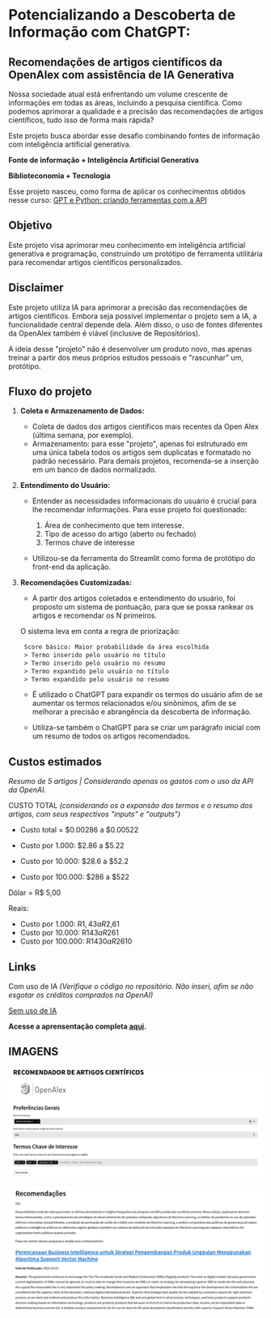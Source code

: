 # Potencializando a Descoberta de Informação com ChatGPT:
## Recomendações de artigos científicos da OpenAlex com assistência de IA Generativa


Nossa sociedade atual está enfrentando um volume crescente de informações em todas as áreas, incluindo a pesquisa científica. Como podemos aprimorar a qualidade e a precisão das recomendações de artigos científicos, tudo isso de forma mais rápida? 

Este projeto busca abordar esse desafio combinando fontes de informação com inteligência artificial generativa.


**Fonte de informação + Inteligência Artificial Generativa**

**Biblioteconomia + Tecnologia**

Esse projeto nasceu, como forma de aplicar os conhecimentos obtidos nesse curso:
[GPT e Python: criando ferramentas com a API](https://www.alura.com.br/curso-online-gpt-python-criando-ferramentas-api)

## Objetivo

Este projeto visa aprimorar meu conhecimento em inteligência artificial generativa e programação, construindo um protótipo de ferramenta utilitária para recomendar artigos científicos personalizados.

## Disclaimer

Este projeto utiliza IA para aprimorar a precisão das recomendações de artigos científicos. Embora seja possível implementar o projeto sem a IA, a funcionalidade central depende dela. Além disso, o uso de fontes diferentes da OpenAlex também é viável (inclusive de Repositórios).

A ideia desse "projeto" não é desenvolver um produto novo, mas apenas treinar a partir dos meus próprios estudos pessoais e "rascunhar" um, protótipo. 

## Fluxo do projeto

1. **Coleta e Armazenamento de Dados:**
    - Coleta de dados dos artigos científicos mais recentes da Open Alex (última semana, por exemplo).
    - Armazenamento: para esse "projeto", apenas foi estruturado em uma única tabela todos os artigos sem duplicatas e formatado no padrão necessário. Para demais projetos, recomenda-se a inserção em um banco de dados normalizado.

2. **Entendimento do Usuário:**
    - Entender as necessidades informacionais do usuário é crucial para lhe recomendar informações. Para esse projeto foi questionado:

        1. Área de conhecimento que tem interesse.
        2. Tipo de acesso do artigo (aberto ou fechado)
        3. Termos chave de interesse

    - Utilizou-se da ferramenta do Streamlit como forma de protótipo do front-end da aplicação.


3. **Recomendações Customizadas:**
    - A partir dos artigos coletados e entendimento do usuário, foi proposto um sistema de pontuação, para que se possa rankear os artigos e recomendar os N primeiros.

    O sistema leva em conta a regra de priorização:

        Score básico: Maior probabilidade da área escolhida 
        > Termo inserido pelo usuário no título
        > Termo inserido pelo usuário no resumo
        > Termo expandido pelo usuário no título
        > Termo expandido pelo usuário no resumo

    - É utilizado o ChatGPT para expandir os termos do usuário afim de se aumentar os termos relacionados e/ou sinônimos, afim de se melhorar a precisão e abrangência da descoberta de informação.

    - Utiliza-se também o ChatGPT para se criar um parágrafo inicial com um resumo de todos os artigos recomendados.





## Custos estimados
*Resumo de 5 artigos | Considerando apenas os gastos com o uso da API da OpenAI.*

CUSTO TOTAL 
*(considerando os a expansão dos termos e o resumo dos artigos, com seus respectivos "inputs" e "outputs")*

- Custo total = $0.00286 a $0.00522

- Custo por 1.000: $2.86 a $5.22
- Custo por 10.000: $28.6 a $52.2
- Custo por 100.000: $286 a $522


Dólar = R$ 5,00

Reais:
- Custo por 1.000: R$1,43 a R$2,61
- Custo por 10.000: R$143 a R$261
- Custo por 100.000: R$1430 a R$2610

## Links

Com uso de IA 
*(Verifique o código no repositório. Não inseri, afim se não esgotar os créditos comprados na OpenAI)*

[Sem uso de IA](https://recomendador-artigos-openalex-gpt.streamlit.app/)

**Acesse a aprensentação completa [aqui](https://github.com/FranciscoFoz/recomendador-artigos-OpenAlex-GPT/blob/main/reports/ChatGPT%20%2B%20OpenAlex.pdf).**

## IMAGENS

![](https://raw.githubusercontent.com/FranciscoFoz/recomendador-artigos-OpenAlex-GPT/main/reports/figures/home_20231030.png)


![](https://raw.githubusercontent.com/FranciscoFoz/recomendador-artigos-OpenAlex-GPT/main/reports/figures/recomendacoes_20231030.png)
